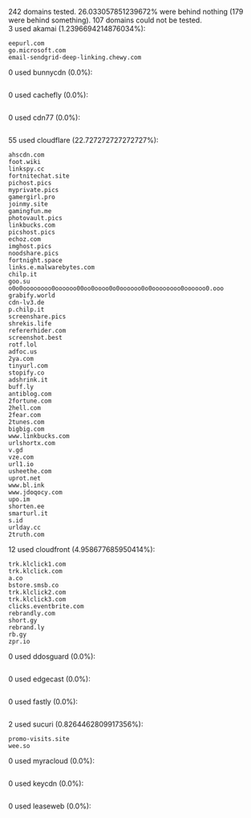 242 domains tested. 26.033057851239672% were behind nothing (179 were behind something). 107 domains could not be tested.<br>
3 used akamai (1.2396694214876034%):
```
eepurl.com
go.microsoft.com
email-sendgrid-deep-linking.chewy.com
```

0 used bunnycdn (0.0%):
```

```

0 used cachefly (0.0%):
```

```

0 used cdn77 (0.0%):
```

```

55 used cloudflare (22.727272727272727%):
```
ahscdn.com
foot.wiki
linkspy.cc
fortnitechat.site
pichost.pics
myprivate.pics
gamergirl.pro
joinmy.site
gamingfun.me
photovault.pics
linkbucks.com
picshost.pics
echoz.com
imghost.pics
noodshare.pics
fortnight.space
links.e.malwarebytes.com
chilp.it
goo.su
o0o0oooooooo0oooooo00oo0oooo0o0oooooo0o0oooooooo0oooooo0.ooo
grabify.world
cdn-lv3.de
p.chilp.it
screenshare.pics
shrekis.life
refererhider.com
screenshot.best
rotf.lol
adfoc.us
2ya.com
tinyurl.com
stopify.co
adshrink.it
buff.ly
antiblog.com
2fortune.com
2hell.com
2fear.com
2tunes.com
bigbig.com
www.linkbucks.com
urlshortx.com
v.gd
vze.com
url1.io
usheethe.com
uprot.net
www.bl.ink
www.jdoqocy.com
upo.im
shorten.ee
smarturl.it
s.id
urlday.cc
2truth.com
```

12 used cloudfront (4.958677685950414%):
```
trk.klclick1.com
trk.klclick.com
a.co
bstore.smsb.co
trk.klclick2.com
trk.klclick3.com
clicks.eventbrite.com
rebrandly.com
short.gy
rebrand.ly
rb.gy
zpr.io
```

0 used ddosguard (0.0%):
```

```

0 used edgecast (0.0%):
```

```

0 used fastly (0.0%):
```

```

2 used sucuri (0.8264462809917356%):
```
promo-visits.site
wee.so
```

0 used myracloud (0.0%):
```

```

0 used keycdn (0.0%):
```

```

0 used leaseweb (0.0%):
```

```
